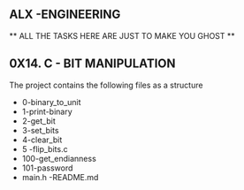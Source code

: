 ## ALX -ENGINEERING
 ** ALL THE TASKS HERE ARE JUST TO MAKE YOU GHOST **

## 0X14. C - BIT MANIPULATION
The project contains the following files as a structure

 - 0-binary_to_unit
 - 1-print-binary
 - 2-get_bit
 - 3-set_bits
 - 4-clear_bit
 - 5 -flip_bits.c
 - 100-get_endianness
 - 101-password
 - main.h
 -README.md
